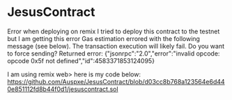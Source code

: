 # JesusContract
Error when deploying on remix
I tried to deploy this contract to the testnet but I am getting this error Gas estimation errored with the following message (see below). The transaction execution will likely fail. Do you want to force sending?
Returned error: {"jsonrpc":"2.0","error":"invalid opcode: opcode 0x5f not defined","id":4583371853124095}

I am using remix web> here is my code below: https://github.com/Auspxe/JesusContract/blob/d03cc8b768a123564e6d440e851112fd8b44f0d1/jesuscontract.sol
